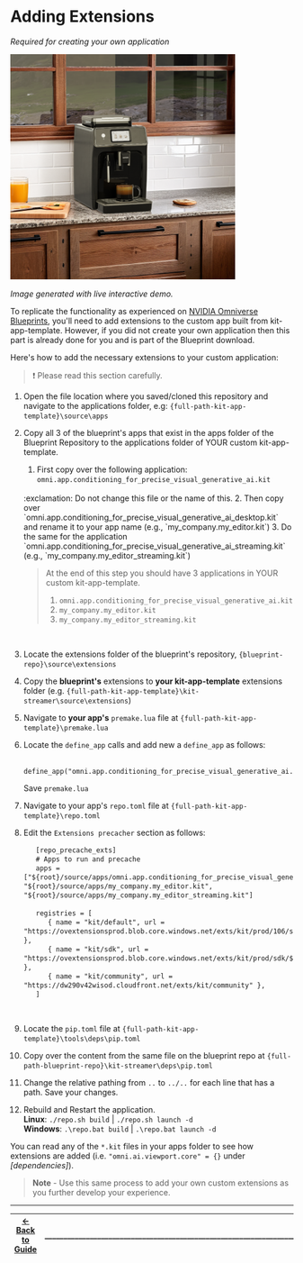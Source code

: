 # **Adding Extensions**

*Required for creating your own application*  

<img src="../images/rustic_morning.png" width="400">

*Image generated with live interactive demo.*

To replicate the functionality as experienced on [NVIDIA Omniverse Blueprints](https://build.nvidia.com/nim/agent-blueprints), you'll need to add extensions to the custom app built from kit-app-template. However, if you did not create your own application then this part is already done for you and is part of the Blueprint download.

Here's how to add the necessary extensions to your custom application: </br>
   > :exclamation: Please read this section carefully.


1. Open the file location where you saved/cloned this repository and navigate to the applications folder, e.g: `{full-path-kit-app-template}\source\apps` </br>
   
2. Copy all 3 of the blueprint's apps that exist in the apps folder of the Blueprint Repository to the applications folder of YOUR custom kit-app-template.
   1. First copy over the following application: `omni.app.conditioning_for_precise_visual_generative_ai.kit`
   </br>
   :exclamation: Do not change this file or the name of this. 
   2. Then copy over `omni.app.conditioning_for_precise_visual_generative_ai_desktop.kit` and rename it to your app name (e.g., `my_company.my_editor.kit`)
   3. Do the same for the application `omni.app.conditioning_for_precise_visual_generative_ai_streaming.kit` </br>
   (e.g., `my_company.my_editor_streaming.kit`)

   > At the end of this step you should have 3 applications in YOUR custom kit-app-template.</br>
   >1. `omni.app.conditioning_for_precise_visual_generative_ai.kit`
   >2. `my_company.my_editor.kit` 
   >3. `my_company.my_editor_streaming.kit`

   </br>
3. Locate the extensions folder of the blueprint's repository, `{blueprint-repo}\source\extensions`
   </br>
4. Copy the **blueprint's** extensions to **your kit-app-template** extensions folder (e.g. `{full-path-kit-app-template}\kit-streamer\source\extensions`)
   </br>
5. Navigate to **your app's** `premake.lua` file at `{full-path-kit-app-template}\premake.lua`
   </br>
6. Locate the `define_app` calls and add new a `define_app` as follows:
   ```
      define_app("omni.app.conditioning_for_precise_visual_generative_ai.kit")
   ```
   Save `premake.lua`
   </br>
7. Navigate to your app's `repo.toml` file at `{full-path-kit-app-template}\repo.toml`
   </br>
8. Edit the `Extensions precacher` section as follows:
   ```
      [repo_precache_exts]
      # Apps to run and precache
      apps = ["${root}/source/apps/omni.app.conditioning_for_precise_visual_generative_ai.kit", "${root}/source/apps/my_company.my_editor.kit", "${root}/source/apps/my_company.my_editor_streaming.kit"]

      registries = [
         { name = "kit/default", url = "https://ovextensionsprod.blob.core.windows.net/exts/kit/prod/106/shared" },
         { name = "kit/sdk", url = "https://ovextensionsprod.blob.core.windows.net/exts/kit/prod/sdk/${kit_version_short}/${kit_git_hash}" },
         { name = "kit/community", url = "https://dw290v42wisod.cloudfront.net/exts/kit/community" },
      ]
   ```
   </br>
9.  Locate the `pip.toml` file at `{full-path-kit-app-template}\tools\deps\pip.toml`
    </br>
10.  Copy over the content from the same file on the blueprint repo at `{full-path-blueprint-repo}\kit-streamer\deps\pip.toml`
    </br>
11.  Change the relative pathing from `..` to `../..` for each line that has a path.
    Save your changes.
12. Rebuild and Restart the application.
    </br>
        **Linux**: `./repo.sh build` | `./repo.sh launch -d` </br>
    **Windows**: `.\repo.bat build` | `.\repo.bat launch -d`

You can read any of the `*.kit` files in your apps folder to see how extensions are added (i.e. `"omni.ai.viewport.core" = {}` under *[dependencies]*).

   > **Note** \- Use this same process to add your own custom extensions as you further develop your experience.
----
| [&larr; Back to Guide](../README.md) |___________________________________________________________________________  | [Next (Configure Extensions) &rarr;](./config_ext.md) |
|-------------------------------|--|---------------------------------------------|